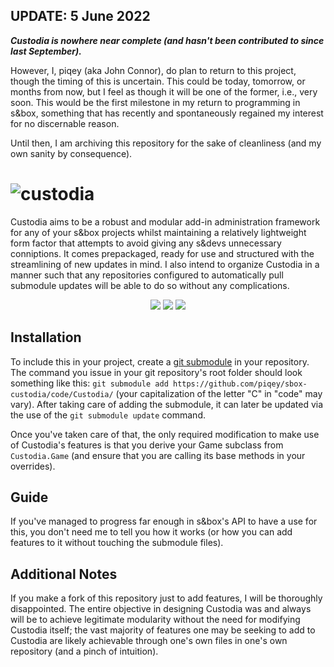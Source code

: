 ## UPDATE: 5 June 2022
***Custodia is nowhere near complete (and hasn't been contributed to since last September).***

However, I, piqey (aka John Connor), do plan to return to this project, though the timing of this is uncertain. This could be today, tomorrow, or months from now, but I feel as though it will be one of the former, i.e., very soon. This would be the first milestone in my return to programming in s&box, something that has recently and spontaneously regained my interest for no discernable reason.

Until then, I am archiving this repository for the sake of cleanliness (and my own sanity by consequence).

# ![custodia](https://user-images.githubusercontent.com/12129071/134185493-55f2a6f6-f71a-462f-99e6-0a0ed1c3966c.png)

Custodia aims to be a robust and modular add-in administration framework for any of your s&amp;box projects whilst maintaining a relatively lightweight form factor that attempts to avoid giving any s&amp;devs unnecessary conniptions. It comes prepackaged, ready for use and structured with the streamlining of new updates in mind. I also intend to organize Custodia in a manner such that any repositories configured to automatically pull submodule updates will be able to do so without any complications.

<p align="center">
  <img src="https://img.shields.io/github/last-commit/piqey/sbox-custodia" />
  <img src="https://img.shields.io/github/stars/piqey/sbox-custodia" />
  <img src="https://img.shields.io/github/license/piqey/sbox-custodia" />
</p>

## Installation

To include this in your project, create a [git submodule](https://git-scm.com/docs/git-submodule) in your repository. The command you issue in your git repository's root folder should look something like this: `git submodule add https://github.com/piqey/sbox-custodia/code/Custodia/` (your capitalization of the letter "C" in "code" may vary). After taking care of adding the submodule, it can later be updated via the use of the `git submodule update` command.

Once you've taken care of that, the only required modification to make use of Custodia's features is that you derive your Game subclass from `Custodia.Game` (and ensure that you are calling its base methods in your overrides).

## Guide

If you've managed to progress far enough in s&box's API to have a use for this, you don't need me to tell you how it works (or how you can add features to it without touching the submodule files).

## Additional Notes

If you make a fork of this repository just to add features, I will be thoroughly disappointed. The entire objective in designing Custodia was and always will be to achieve legitimate modularity without the need for modifying Custodia itself; the vast majority of features one may be seeking to add to Custodia are likely achievable through one's own files in one's own repository (and a pinch of intuition).
